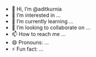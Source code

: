 - 👋 Hi, I’m @aditkurnia
- 👀 I’m interested in ...
- 🌱 I’m currently learning ...
- 💞️ I’m looking to collaborate on ...
- 📫 How to reach me ...
- 😄 Pronouns: ...
- ⚡ Fun fact: ...

<!---
aditkurnia/aditkurnia is a ✨ special ✨ repository because its `README.md` (this file) appears on your GitHub profile.
You can click the Preview link to take a look at your changes.
--->
